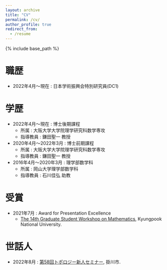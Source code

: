 ```yaml
---
layout: archive
title: "CV"
permalink: /cv/
author_profile: true
redirect_from:
  - /resume
---
```


{% include base_path %}

職歴
======
* 2022年4月～現在 : 日本学術振興会特別研究員(DC1)

学歴
======
* 2022年4月～現在 : 博士後期課程
  * 所属 : 大阪大学大学院理学研究科数学専攻
  * 指導教員 : 鎌田聖一 教授
* 2020年4月～2022年3月 : 博士前期課程
  * 所属 : 大阪大学大学院理学研究科数学専攻
  * 指導教員 : 鎌田聖一 教授
* 2016年4月～2020年3月 : 理学部数学科
  * 所属 : 岡山大学理学部数学科
  * 指導教員 : 石川佳弘 助教

受賞
======
* 2021年7月 : Award for Presentation Excellence
  * [The 14th Graduate Student Workshop on Mathematics](https://sites.google.com/view/syyang-2021-tapu-kook-and-gsw/home), Kyungpook National University.

世話人
======
* 2022年8月 : [第58回トポロジー新人セミナー](https://tfs2022.wixsite.com/tfs2022page), 掛川市.


<!--
Work experience
======
* Summer 2020: Teaching Assistant
  * Osaka University
  * Duties included: Tagging issues
  * Supervisor: Professor Git

* Fall 2015: Research Assistant
  * Github University
  * Duties included: Merging pull requests
  * Supervisor: Professor Hub

Skills
======
* Skill 1
* Skill 2
  * Sub-skill 2.1
  * Sub-skill 2.2
  * Sub-skill 2.3
* Skill 3

Publications
======
  <ul>{% for post in site.publications %}
    {% include archive-single-cv.html %}
  {% endfor %}</ul>

Talks
======
  <ul>{% for post in site.talks %}
    {% include archive-single-talk-cv.html %}
  {% endfor %}</ul>

Teaching
======
  <ul>{% for post in site.teaching %}
    {% include archive-single-cv.html %}
  {% endfor %}</ul>

Service and leadership
======
* Currently signed in to 43 different slack teams
-->

